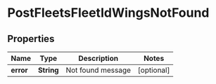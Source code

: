 
# PostFleetsFleetIdWingsNotFound

## Properties
Name | Type | Description | Notes
------------ | ------------- | ------------- | -------------
**error** | **String** | Not found message |  [optional]



